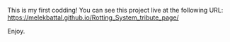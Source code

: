 This is my first codding!
You can see this project live at the following URL:
https://melekbattal.github.io/Rotting_System_tribute_page/

Enjoy.

